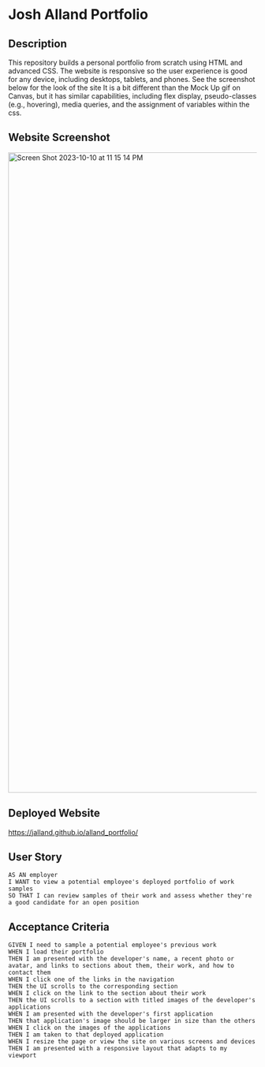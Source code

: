 # Josh Alland Portfolio

## Description
This repository builds a personal portfolio from scratch using HTML and advanced CSS. The website is responsive so the user experience is good for any device, including desktops, tablets, and phones. See the screenshot below for the look of the site It is a bit different than the Mock Up gif on Canvas, but it has similar capabilities, including flex display, pseudo-classes (e.g., hovering), media queries, and the assignment of variables within the css. 

## Website Screenshot
<img width="1299" alt="Screen Shot 2023-10-10 at 11 15 14 PM" src="https://github.com/jalland/module_2_challenge/assets/15932648/0e9debcc-e4a9-4587-8572-c24b5bde1315">

## Deployed Website
https://jalland.github.io/alland_portfolio/


## User Story
```
AS AN employer
I WANT to view a potential employee's deployed portfolio of work samples
SO THAT I can review samples of their work and assess whether they're a good candidate for an open position
```

## Acceptance Criteria

```
GIVEN I need to sample a potential employee's previous work
WHEN I load their portfolio
THEN I am presented with the developer's name, a recent photo or avatar, and links to sections about them, their work, and how to contact them
WHEN I click one of the links in the navigation
THEN the UI scrolls to the corresponding section
WHEN I click on the link to the section about their work
THEN the UI scrolls to a section with titled images of the developer's applications
WHEN I am presented with the developer's first application
THEN that application's image should be larger in size than the others
WHEN I click on the images of the applications
THEN I am taken to that deployed application
WHEN I resize the page or view the site on various screens and devices
THEN I am presented with a responsive layout that adapts to my viewport
```


